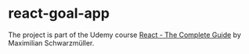 # react-goal-app

The project is part of the Udemy course [React - The Complete Guide](https://www.udemy.com/course/react-the-complete-guide-incl-redux/) by Maximilian Schwarzmüller.

